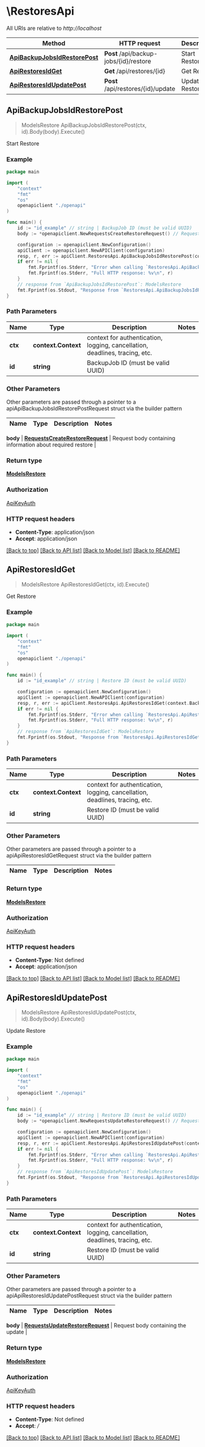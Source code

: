 # \RestoresApi

All URIs are relative to *http://localhost*

Method | HTTP request | Description
------------- | ------------- | -------------
[**ApiBackupJobsIdRestorePost**](RestoresApi.md#ApiBackupJobsIdRestorePost) | **Post** /api/backup-jobs/{id}/restore | Start Restore
[**ApiRestoresIdGet**](RestoresApi.md#ApiRestoresIdGet) | **Get** /api/restores/{id} | Get Restore
[**ApiRestoresIdUpdatePost**](RestoresApi.md#ApiRestoresIdUpdatePost) | **Post** /api/restores/{id}/update | Update Restore



## ApiBackupJobsIdRestorePost

> ModelsRestore ApiBackupJobsIdRestorePost(ctx, id).Body(body).Execute()

Start Restore



### Example

```go
package main

import (
    "context"
    "fmt"
    "os"
    openapiclient "./openapi"
)

func main() {
    id := "id_example" // string | BackupJob ID (must be valid UUID)
    body := *openapiclient.NewRequestsCreateRestoreRequest() // RequestsCreateRestoreRequest | Request body containing information about required restore

    configuration := openapiclient.NewConfiguration()
    apiClient := openapiclient.NewAPIClient(configuration)
    resp, r, err := apiClient.RestoresApi.ApiBackupJobsIdRestorePost(context.Background(), id).Body(body).Execute()
    if err != nil {
        fmt.Fprintf(os.Stderr, "Error when calling `RestoresApi.ApiBackupJobsIdRestorePost``: %v\n", err)
        fmt.Fprintf(os.Stderr, "Full HTTP response: %v\n", r)
    }
    // response from `ApiBackupJobsIdRestorePost`: ModelsRestore
    fmt.Fprintf(os.Stdout, "Response from `RestoresApi.ApiBackupJobsIdRestorePost`: %v\n", resp)
}
```

### Path Parameters


Name | Type | Description  | Notes
------------- | ------------- | ------------- | -------------
**ctx** | **context.Context** | context for authentication, logging, cancellation, deadlines, tracing, etc.
**id** | **string** | BackupJob ID (must be valid UUID) | 

### Other Parameters

Other parameters are passed through a pointer to a apiApiBackupJobsIdRestorePostRequest struct via the builder pattern


Name | Type | Description  | Notes
------------- | ------------- | ------------- | -------------

 **body** | [**RequestsCreateRestoreRequest**](RequestsCreateRestoreRequest.md) | Request body containing information about required restore | 

### Return type

[**ModelsRestore**](ModelsRestore.md)

### Authorization

[ApiKeyAuth](../README.md#ApiKeyAuth)

### HTTP request headers

- **Content-Type**: application/json
- **Accept**: application/json

[[Back to top]](#) [[Back to API list]](../README.md#documentation-for-api-endpoints)
[[Back to Model list]](../README.md#documentation-for-models)
[[Back to README]](../README.md)


## ApiRestoresIdGet

> ModelsRestore ApiRestoresIdGet(ctx, id).Execute()

Get Restore



### Example

```go
package main

import (
    "context"
    "fmt"
    "os"
    openapiclient "./openapi"
)

func main() {
    id := "id_example" // string | Restore ID (must be valid UUID)

    configuration := openapiclient.NewConfiguration()
    apiClient := openapiclient.NewAPIClient(configuration)
    resp, r, err := apiClient.RestoresApi.ApiRestoresIdGet(context.Background(), id).Execute()
    if err != nil {
        fmt.Fprintf(os.Stderr, "Error when calling `RestoresApi.ApiRestoresIdGet``: %v\n", err)
        fmt.Fprintf(os.Stderr, "Full HTTP response: %v\n", r)
    }
    // response from `ApiRestoresIdGet`: ModelsRestore
    fmt.Fprintf(os.Stdout, "Response from `RestoresApi.ApiRestoresIdGet`: %v\n", resp)
}
```

### Path Parameters


Name | Type | Description  | Notes
------------- | ------------- | ------------- | -------------
**ctx** | **context.Context** | context for authentication, logging, cancellation, deadlines, tracing, etc.
**id** | **string** | Restore ID (must be valid UUID) | 

### Other Parameters

Other parameters are passed through a pointer to a apiApiRestoresIdGetRequest struct via the builder pattern


Name | Type | Description  | Notes
------------- | ------------- | ------------- | -------------


### Return type

[**ModelsRestore**](ModelsRestore.md)

### Authorization

[ApiKeyAuth](../README.md#ApiKeyAuth)

### HTTP request headers

- **Content-Type**: Not defined
- **Accept**: application/json

[[Back to top]](#) [[Back to API list]](../README.md#documentation-for-api-endpoints)
[[Back to Model list]](../README.md#documentation-for-models)
[[Back to README]](../README.md)


## ApiRestoresIdUpdatePost

> ModelsRestore ApiRestoresIdUpdatePost(ctx, id).Body(body).Execute()

Update Restore



### Example

```go
package main

import (
    "context"
    "fmt"
    "os"
    openapiclient "./openapi"
)

func main() {
    id := "id_example" // string | Restore ID (must be valid UUID)
    body := *openapiclient.NewRequestsUpdateRestoreRequest() // RequestsUpdateRestoreRequest | Request body containing the update

    configuration := openapiclient.NewConfiguration()
    apiClient := openapiclient.NewAPIClient(configuration)
    resp, r, err := apiClient.RestoresApi.ApiRestoresIdUpdatePost(context.Background(), id).Body(body).Execute()
    if err != nil {
        fmt.Fprintf(os.Stderr, "Error when calling `RestoresApi.ApiRestoresIdUpdatePost``: %v\n", err)
        fmt.Fprintf(os.Stderr, "Full HTTP response: %v\n", r)
    }
    // response from `ApiRestoresIdUpdatePost`: ModelsRestore
    fmt.Fprintf(os.Stdout, "Response from `RestoresApi.ApiRestoresIdUpdatePost`: %v\n", resp)
}
```

### Path Parameters


Name | Type | Description  | Notes
------------- | ------------- | ------------- | -------------
**ctx** | **context.Context** | context for authentication, logging, cancellation, deadlines, tracing, etc.
**id** | **string** | Restore ID (must be valid UUID) | 

### Other Parameters

Other parameters are passed through a pointer to a apiApiRestoresIdUpdatePostRequest struct via the builder pattern


Name | Type | Description  | Notes
------------- | ------------- | ------------- | -------------

 **body** | [**RequestsUpdateRestoreRequest**](RequestsUpdateRestoreRequest.md) | Request body containing the update | 

### Return type

[**ModelsRestore**](ModelsRestore.md)

### Authorization

[ApiKeyAuth](../README.md#ApiKeyAuth)

### HTTP request headers

- **Content-Type**: Not defined
- **Accept**: */*

[[Back to top]](#) [[Back to API list]](../README.md#documentation-for-api-endpoints)
[[Back to Model list]](../README.md#documentation-for-models)
[[Back to README]](../README.md)

